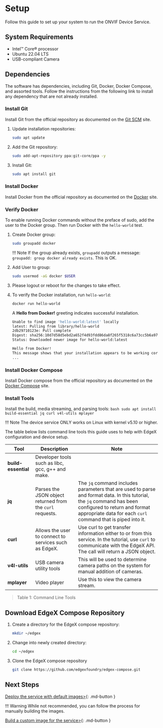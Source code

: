 # Setup
Follow this guide to set up your system to run the ONVIF Device Service.

## System Requirements

- Intel&#8482; Core&#174; processor
- Ubuntu 22.04 LTS
- USB-compliant Camera

## Dependencies
The software has dependencies, including Git, Docker, Docker Compose, and assorted tools. Follow the instructions from the following link to install any dependency that are not already installed. 


### Install Git
Install Git from the official repository as documented on the [Git SCM](https://git-scm.com/download/linux) site.

1. Update installation repositories:
    ```bash
    sudo apt update
    ```

2. Add the Git repository:
    ```bash
    sudo add-apt-repository ppa:git-core/ppa -y
    ```

3. Install Git:
    ```bash
    sudo apt install git
    ```

### Install Docker
Install Docker from the official repository as documented on the [Docker](https://docs.docker.com/engine/install/ubuntu/) site.

### Verify Docker
To enable running Docker commands without the preface of sudo, add the user to the Docker group. Then run Docker with the `hello-world` test.

1. Create Docker group:
    ```bash
    sudo groupadd docker
    ```

    !!! Note 
        If the group already exists, `groupadd` outputs a message: `groupadd: group docker already exists`. This is OK.

2. Add User to group:
    ```bash
    sudo usermod -aG docker $USER
    ```

3. Please logout or reboot for the changes to take effect.

4. To verify the Docker installation, run `hello-world`:

    ```bash
    docker run hello-world
    ```

    A **Hello from Docker!** greeting indicates successful installation.

    ```bash
    Unable to find image 'hello-world:latest' locally
    latest: Pulling from library/hello-world
    2db29710123e: Pull complete 
    Digest: sha256:10d7d58d5ebd2a652f4d93fdd86da8f265f5318c6a73cc5b6a9798ff6d2b2e67
    Status: Downloaded newer image for hello-world:latest

    Hello from Docker!
    This message shows that your installation appears to be working correctly.
    ...
    ```

### Install Docker Compose
Install Docker compose from the official repository as documented on the [Docker Compose](https://docs.docker.com/compose/install/#install-compose) site.

### Install Tools
Install the build, media streaming, and parsing tools:
    ```bash
    sudo apt install build-essential jq curl v4l-utils mplayer
    ```

!!! Note 
    The device service ONLY works on Linux with kernel v5.10 or higher.  


The table below lists command line tools this guide uses to help with EdgeX configuration and device setup.

| Tool        | Description | Note |
| ----------- | ----------- |----------- |
| **build-essential** |  Developer tools such as libc, gcc, g++ and make. | |
| **jq**   |Parses the JSON object returned from the `curl` requests. |The `jq` command includes parameters that are used to parse and format data. In this tutorial, the `jq` command has been configured to return and format appropriate data for each `curl` command that is piped into it. |
| **curl**     | Allows the user to connect to services such as EdgeX. |Use curl to get transfer information either to or from this service. In the tutorial, use `curl` to communicate with the EdgeX API. The call will return a JSON object.|
| **v4l-utils** | USB camera utility tools | This will be used to determine camera paths on the system for manual addition of cameras. |
| **mplayer** | Video player | Use this to view the camera stream. |
>Table 1: Command Line Tools

## Download EdgeX Compose Repository  

1. Create a directory for the EdgeX compose repository:
    ```bash
    mkdir ~/edgex
    ```

2. Change into newly created directory:
    ```bash
    cd ~/edgex
    ```

3. Clone the EdgeX compose repository
    ```bash
    git clone https://github.com/edgexfoundry/edgex-compose.git
    ```


## Next Steps

[Deploy the service with default images>](./deployment.md){: .md-button }

!!! Warning
    While not recommended, you can follow the process for manually building the images.

[Build a custom image for the service>](./custom-build.md){: .md-button } 
